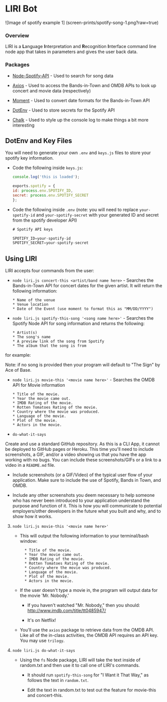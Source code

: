 # LIRI Bot
![Image of spotify example 1]
(screen-prints/spotify-song-1.png?raw=true)

### Overview

LIRI is a **L**anguage **I**nterpretation and **R**ecognition **I**nterface command line node app that takes in parameters and gives the user back data. 

### Packages

* [Node-Spotify-API](https://www.npmjs.com/package/node-spotify-api) - Used to search for song data

* [Axios](https://www.npmjs.com/package/axios) - Used to access the Bands-in-Town and OMDB APIs to look up concert and movie data (respectively)

* [Moment](https://www.npmjs.com/package/moment) - Used to convert date formats for the Bands-in-Town API

* [DotEnv](https://www.npmjs.com/package/dotenv) - Used to store secrets for the Spotify API

* [Chalk](https://www.npmjs.com/package/chalk#styles) - Used to style up the console log to make things a bit more interesting

## DotEnv and Key Files

You will need to generate your own `.env` and `keys.js` files to store your spotify key information. 

* Code the following inside `keys.js`:

    ```js
    console.log('this is loaded');

    exports.spotify = {
    id: process.env.SPOTIFY_ID,
    secret: process.env.SPOTIFY_SECRET
    };
    ```

* Code the following inside `.env` (note: you will need to replace `your-spotify-id` and `your-spotify-secret` with your generated ID and secret from the spotify developer API)
    ```js
    # Spotify API keys

    SPOTIFY_ID=your-spotify-id
    SPOTIFY_SECRET=your-spotify-secret

    ```

## Using LIRI

LIRI accepts four commands from the user:
   * `node liri.js concert-this <artist/band name here>` - Searches the Bands-in-Town API for concert dates for the given artist. It will return the following information:
        ```
        * Name of the venue
        * Venue location
        * Date of the Event (use moment to format this as "MM/DD/YYYY")
        ```


   * `node liri.js spotify-this-song '<song name here>'` - Searches the Spotify Node API for song information and returns the following:
        ```
        * Artist(s)
        * The song's name
        * A preview link of the song from Spotify
        * The album that the song is from
        ```
for example:



Note: if no song is provided then your program will default to "The Sign" by Ace of Base.


   * `node liri.js movie-this '<movie name here>'` - Searches the OMDB API for Movie information
        ```
        * Title of the movie.
        * Year the movie came out.
        * IMDB Rating of the movie.
        * Rotten Tomatoes Rating of the movie.
        * Country where the movie was produced.
        * Language of the movie.
        * Plot of the movie.
        * Actors in the movie.
        ```

   * `do-what-it-says`


Create and use a standard GitHub repository. As this is a CLI App, it cannot be deployed to GitHub pages or Heroku. This time you'll need to include screenshots, a GIF, and/or a video showing us that you have the app working with no bugs. You can include these screenshots/GIFs or a link to a video in a `README.md` file.

* Include screenshots (or a GIF/Video) of the typical user flow of your application. Make sure to include the use of Spotify, Bands in Town, and OMDB.

* Include any other screenshots you deem necessary to help someone who has never been introduced to your application understand the purpose and function of it. This is how you will communicate to potential employers/other developers in the future what you built and why, and to show how it works.



3. `node liri.js movie-this '<movie name here>'`

   * This will output the following information to your terminal/bash window:

     ```
       * Title of the movie.
       * Year the movie came out.
       * IMDB Rating of the movie.
       * Rotten Tomatoes Rating of the movie.
       * Country where the movie was produced.
       * Language of the movie.
       * Plot of the movie.
       * Actors in the movie.
     ```

   * If the user doesn't type a movie in, the program will output data for the movie 'Mr. Nobody.'

     * If you haven't watched "Mr. Nobody," then you should: <http://www.imdb.com/title/tt0485947/>

     * It's on Netflix!

   * You'll use the `axios` package to retrieve data from the OMDB API. Like all of the in-class activities, the OMDB API requires an API key. You may use `trilogy`.

4. `node liri.js do-what-it-says`

   * Using the `fs` Node package, LIRI will take the text inside of random.txt and then use it to call one of LIRI's commands.

     * It should run `spotify-this-song` for "I Want it That Way," as follows the text in `random.txt`.

     * Edit the text in random.txt to test out the feature for movie-this and concert-this.

